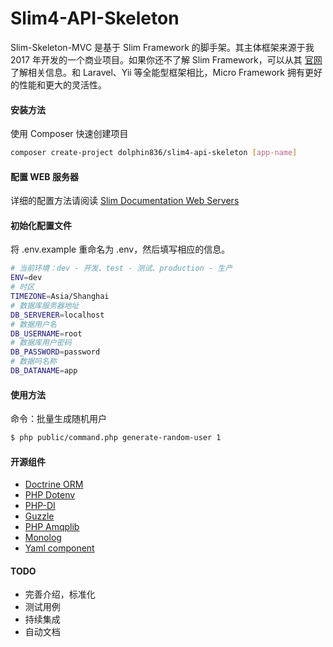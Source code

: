 # Slim4-API-Skeleton

Slim-Skeleton-MVC 是基于 Slim Framework 的脚手架。其主体框架来源于我 2017 年开发的一个商业项目。如果你还不了解 Slim Framework，可以从其 [官网](https://www.slimframework.com/) 了解相关信息。和 Laravel、Yii 等全能型框架相比，Micro Framework 拥有更好的性能和更大的灵活性。

#### 安装方法

使用 Composer 快速创建项目

```bash
composer create-project dolphin836/slim4-api-skeleton [app-name]
```

#### 配置 WEB 服务器

详细的配置方法请阅读 [Slim Documentation Web Servers](http://www.slimframework.com/docs/v4/start/web-servers.html)

#### 初始化配置文件

将 .env.example 重命名为 .env，然后填写相应的信息。

```bash
# 当前环境：dev - 开发、test - 测试、production - 生产
ENV=dev
# 时区
TIMEZONE=Asia/Shanghai
# 数据库服务器地址
DB_SERVERER=localhost
# 数据用户名
DB_USERNAME=root
# 数据库用户密码
DB_PASSWORD=password
# 数据吗名称
DB_DATANAME=app
```

#### 使用方法

命令：批量生成随机用户

```bash
$ php public/command.php generate-random-user 1
```

#### 开源组件

- [Doctrine ORM](https://www.doctrine-project.org)
- [PHP Dotenv](https://github.com/vlucas/phpdotenv)
- [PHP-DI](https://php-di.org/)
- [Guzzle](https://docs.guzzlephp.org/en/stable/index.html)
- [PHP Amqplib](https://github.com/php-amqplib/php-amqplib)
- [Monolog](https://github.com/Seldaek/monolog)
- [Yaml component](https://symfony.com/components/Yaml)

#### TODO

- 完善介绍，标准化
- 测试用例
- 持续集成
- 自动文档
